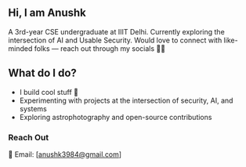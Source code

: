 ## Hi, I am Anushk
A 3rd-year CSE undergraduate at IIIT Delhi. Currently exploring the intersection of AI and Usable Security.
Would love to connect with like-minded folks — reach out through my socials ✌🏻
## What do I do?
- I build cool stuff 🚀
- Experimenting with projects at the intersection of security, AI, and systems
- Exploring astrophotography and open-source contributions
### Reach Out
📧 Email: [anushk3984@gmail.com]
